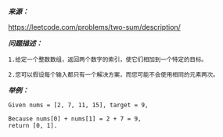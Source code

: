 ***来源：***

https://leetcode.com/problems/two-sum/description/

***问题描述：***

    1.给定一个整数数组，返回两个数字的索引，使它们相加到一个特定的目标。

    2.您可以假设每个输入都只有一个解决方案，而您可能不会使用相同的元素两次。

***举例：***

    Given nums = [2, 7, 11, 15], target = 9,

    Because nums[0] + nums[1] = 2 + 7 = 9,
    return [0, 1].
